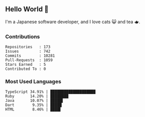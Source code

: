 ## Hello World 👋

I'm a Japanese software developer, and I love cats 😺 and tea 🫖.

### Contributions

    Repositories   : 173
    Issues         : 742
    Commits        : 10281
    Pull-Requests  : 1059
    Stars Earned   : 5
    Contributed To : 0

### Most Used Languages

    TypeScript 34.91% | ████████████████████
    Ruby       14.20% | ████████
    Java       10.07% | █████▌
    Dart        9.35% | █████
    HTML        8.46% | ████▌
